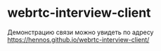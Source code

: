 # webrtc-interview-client

Демонстрацию связи можно увидеть по адресу https://hennos.github.io/webrtc-interview-client/
